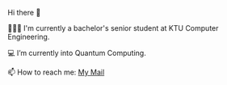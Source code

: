 Hi there 👋

👩🏼‍💻 I'm currently a bachelor's senior student at KTU Computer Engineering.

💻 I’m currently into Quantum Computing.

📫 How to reach me: [My Mail](irembuseozkose@gmail.com)
